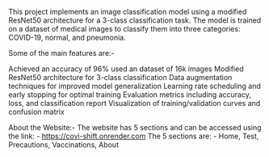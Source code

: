 This project implements an image classification model using a modified ResNet50 architecture for a 3-class classification task. The model is trained on a dataset of medical images to classify them into three categories: COVID-19, normal, and pneumonia.

Some of the main features are:- 

Achieved an accuracy of 96%
used an dataset of 16k images
Modified ResNet50 architecture for 3-class classification
Data augmentation techniques for improved model generalization
Learning rate scheduling and early stopping for optimal training
Evaluation metrics including accuracy, loss, and classification report
Visualization of training/validation curves and confusion matrix


About the Website:-
The website has 5 sections and can be accessed using the link: - https://covi-shift.onrender.com
The 5 sections are: - Home, Test, Precautions, Vaccinations, About
